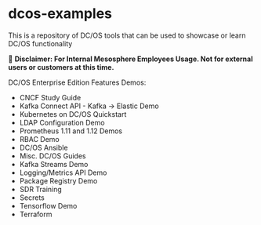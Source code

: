 # dcos-examples

This is a repository of DC/OS tools that can be used to showcase or learn DC/OS functionality

&#x1F4D9; **Disclaimer: For Internal Mesosphere Employees Usage. Not for external users or customers at this time.**

DC/OS Enterprise Edition Features Demos:
- CNCF Study Guide
- Kafka Connect API - Kafka -> Elastic Demo
- Kubernetes on DC/OS Quickstart
- LDAP Configuration Demo
- Prometheus 1.11 and 1.12 Demos
- RBAC Demo
- DC/OS Ansible
- Misc. DC/OS Guides
- Kafka Streams Demo
- Logging/Metrics API Demo
- Package Registry Demo
- SDR Training
- Secrets
- Tensorflow Demo
- Terraform











